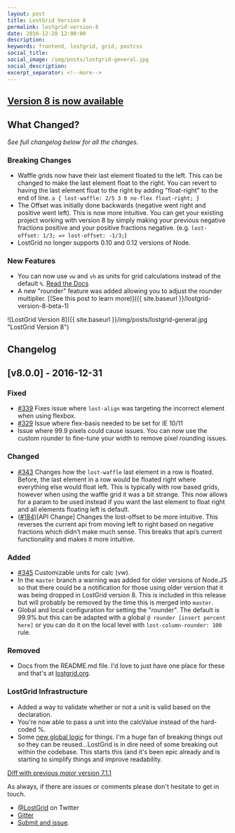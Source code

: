 ```yaml
---
layout: post
title: LostGrid Version 8
permalink: lostgrid-version-8
date: 2016-12-28 12:00:00
description:
keywords: frontend, lostgrid, grid, postcss
social_title:
social_image: /img/posts/lostgrid-general.jpg
social_description:
excerpt_separator: <!--more-->
---
```


## [Version 8 is now available](https://www.npmjs.com/package/lost)

## What Changed?
*See full changelog below for all the changes.*

### Breaking Changes
* Waffle grids now have their last element floated to the left. This can be changed to make the last element float to the right. You can revert to having the last element float to the right by adding "float-right" to the end of line. `a { lost-waffle: 2/5 3 0 no-flex float-right; }`
* The Offset was initially done backwards (negative went right and positive went left). This is now more intuitive. You can get your existing project working with version 8 by simply making your previous negative fractions positive and your positive fractions negative. (e.g. `lost-offset: 1/3; => lost-offset: -1/3;`)
* LostGrid no longer supports 0.10 and 0.12 versions of Node.

### New Features
* You can now use `vw` and `vh` as units for grid calculations instead of the default `%`. [Read the Docs](http://lostgrid.org/docs.html#lost-unit)
* A new "rounder" feature was added allowing you to adjust the rounder multiplier. [(See this post to learn more)]({{ site.baseurl }}/lostgrid-version-8-beta-1)

<!--more-->

![LostGrid Version 8]({{ site.baseurl }}/img/posts/lostgrid-general.jpg "LostGrid Version 8")

## Changelog

## [v8.0.0] - 2016-12-31

### Fixed
- [#339](https://github.com/peterramsing/lost/issues/233) Fixes issue where `lost-align` was targeting the incorrect element when using flexbox.
- [#329](https://github.com/peterramsing/lost/issues/329) Issue where flex-basis needed to be set for IE 10/11
- Issue where 99.9 pixels could cause issues. You can now use the custom rounder to fine-tune your width to remove pixel rounding issues.

### Changed
- [#343](https://github.com/peterramsing/lost/issues/328) Changes how the `lost-waffle` last element in a row is floated. Before, the last element in a row would be floated right where everything else would float left. This is typically with row based grids, however when using the waffle grid it was a bit strange. This now allows for a param to be used instead if you want the last element to float right and all elements floating left is default.
- ([#184](https://github.com/peterramsing/lost/issues/184))[API Change] Changes the lost-offset to be more intuitive.
This reverses the current api from moving left to right based on negative fractions which didn’t make much sense. This breaks that api’s current functionality and makes it more intuitive.

### Added
- [#345](https://github.com/peterramsing/lost/issues/345) Customizable units for calc (vw).
- In the `master` branch a warning was added for older versions of Node.JS so that there could be a notification for those using older version that it was being dropped in LostGrid version 8. This is included in this release but will probably be removed by the time this is merged into `master`.
- Global and local configuration for setting the "rounder". The default is 99.9% but this can be adapted with a global `@ rounder [insert percent here]` or you can do it on the local level with `lost-column-rounder: 100` rule.

### Removed
- Docs from the README.md file. I'd love to just have one place for these and that's at [lostgrid.org](http://lostgrid.org).

### LostGrid Infrastructure
- Added a way to validate whether or not a unit is valid based on the declaration.
- You're now able to pass a unit into the calcValue instead of the hard-coded %.
- Some [new global logic](https://github.com/peterramsing/lost/commit/9699bfc7e092ff6e2df00fc7861ac5a50c636c8b) for things. I'm a huge fan of breaking things out so they can be reused...LostGrid is in dire need of some breaking out within the codebase. This starts this (and it's been epic already and is starting to simplify things and improve readability.

[Diff with previous *major* version 7.1.1](https://github.com/peterramsing/lost/compare/v7.1.1...v8.0.0)

As always, if there are issues or comments please don't hesitate to get in touch.

- [@LostGrid](https://twitter.com/lostgrid) on Twitter
- [Gitter](https://gitter.im/peterramsing/lost)
- [Submit and issue](https://github.com/peterramsing/lost/issues/new).
